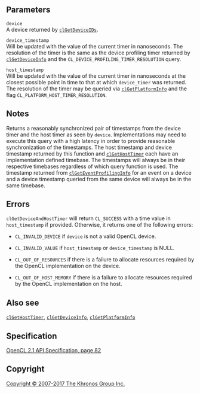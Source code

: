 Parameters
----------

`device`  
A device returned by [`clGetDeviceIDs`](clGetDeviceIDs.html).

`device_timestamp`  
Will be updated with the value of the current timer in nanoseconds. The
resolution of the timer is the same as the device profiling timer
returned by [`clGetDeviceInfo`](clGetDeviceInfo.html) and the
`CL_DEVICE_PROFILING_TIMER_RESOLUTION` query.

`host_timestamp`  
Will be updated with the value of the current timer in nanoseconds at
the closest possible point in time to that at which `device_timer` was
returned. The resolution of the timer may be queried via
[`clGetPlatformInfo`](clGetPlatformInfo.html) and the flag
`CL_PLATFORM_HOST_TIMER_RESOLUTION`.

Notes
-----

Returns a reasonably synchronized pair of timestamps from the device
timer and the host timer as seen by `device`. Implementations may need
to execute this query with a high latency in order to provide reasonable
synchronization of the timestamps. The host timestamp and device
timestamp returned by this function and
[`clGetHostTimer`](clGetHostTimer.html) each have an implementation
defined timebase. The timestamps will always be in their respective
timebases regardless of which query function is used. The timestamp
returned from [`clGetEventProfilingInfo`](clGetEventProfilingInfo.html)
for an event on a device and a device timestamp queried from the same
device will always be in the same timebase.

Errors
------

`clGetDeviceAndHostTimer` will return `CL_SUCCESS` with a time value in
`host_timestamp` if provided. Otherwise, it returns one of the following
errors:

-   `CL_INVALID_DEVICE` if `device` is not a valid OpenCL device.

-   `CL_INVALID_VALUE` if `host_timestamp` or `device_timestamp` is
    NULL.

-   `CL_OUT_OF_RESOURCES` if there is a failure to allocate resources
    required by the OpenCL implementation on the device.

-   `CL_OUT_OF_HOST_MEMORY` if there is a failure to allocate resources
    required by the OpenCL implementation on the host.

Also see
--------

[`clGetHostTimer`](clGetHostTimer.html),
[`clGetDeviceInfo`](clGetDeviceInfo.html),
[`clGetPlatformInfo`](clGetPlatformInfo.html)

Specification
-------------

[OpenCL 2.1 API Specification, page
82](https://www.khronos.org/registry/cl/specs/opencl-2.1.pdf#page=82)

Copyright
---------

[Copyright © 2007-2017 The Khronos Group Inc.](copyright.html)
